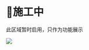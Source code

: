 

# 🚧施工中

此区域暂时启用，只作为功能展示

![](https://game.gtimg.cn/images/lol/universe/v1/assets/blt8153414671d1773e-zeri-splashv2.jpg)
